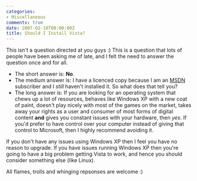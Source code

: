 ```yaml
---
categories:
- Miscellaneous
comments: true
date: 2007-02-18T00:00:00Z
title: Should I Install Vista?
---
```


This isn't a question directed at you guys :) This is a question that lots of people have been asking me of late, and I felt the need to answer the question once and for all.
<ul><li>The short answer is: <strong>No</strong>.</li><li>The medium answer is: I have a licenced copy because I am an <a href="http://msdn.microsoft.com/" title="MSDN">MSDN</a> subscriber and I <em>still</em> haven't installed it. So what does that tell you?</li><li>The long answer is: If you are looking for an operating system that chews up a lot of resources, behaves like Windows XP with a new coat of paint, doesn't play nicely with most of the games on the market, takes away your rights as a user and consumer of most forms of digital content <strong>and</strong> gives you constant issues with your hardware, then <em>yes</em>. If you'd prefer to have control over your computer instead of giving that control to Microsoft, then I highly recommend avoiding it.</li></ul>

If you don't have any issues using Windows XP then I feel you have no reason to upgrade. If you have issues running Windows XP then you're going to have a big problem getting Vista to work, and hence you should consider something else (like Linux).

All flames, trolls and whinging repsonses are welcome :)
